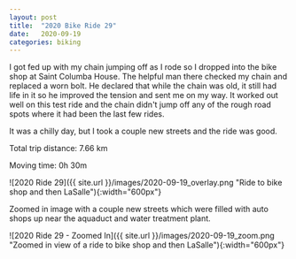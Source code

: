 ```yaml
---
layout: post
title:  "2020 Bike Ride 29"
date:   2020-09-19
categories: biking
---
```


I got fed up with my chain jumping off as I rode so I dropped into the bike shop at Saint Columba House. The helpful man there checked my chain and replaced a worn bolt. He declared that while the chain was old, it still had life in it so he improved the tension and sent me on my way. It worked out well on this test ride and the chain didn't jump off any of the rough road spots where it had been the last few rides.

It was a chilly day, but I took a couple new streets and the ride was good.

Total trip distance: 7.66 km

Moving time: 0h 30m

![2020 Ride 29]({{ site.url }}/images/2020-09-19_overlay.png "Ride to bike shop and then LaSalle"){:width="600px"}

Zoomed in image with a couple new streets which were filled with auto shops up near the aquaduct and water treatment plant.

![2020 Ride 29 - Zoomed In]({{ site.url }}/images/2020-09-19_zoom.png "Zoomed in view of a ride to bike shop and then LaSalle"){:width="600px"}
